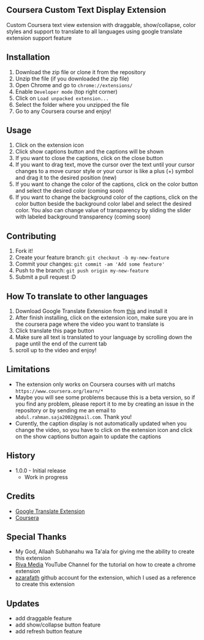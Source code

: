 ## Coursera Custom Text Display Extension
Custom Coursera text view extension with draggable, show/collapse, color styles and support to translate to all languages using google translate extension support feature

## Installation
<!-- How to load unpacked extension -->
1. Download the zip file or clone it from the repository
2. Unzip the file (if you downloaded the zip file)
3. Open Chrome and go to `chrome://extensions/`
4. Enable `Developer mode` (top right corner)
5. Click on `Load unpacked extension...`
6. Select the folder where you unzipped the file
7. Go to any Coursera course and enjoy!

## Usage
<!-- How to use the extension -->
1. Click on the extension icon
2. Click show captions button and the captions will be shown
3. If you want to close the captions, click on the close button
4. If you want to drag text, move the cursor over the text until your cursor changes to a move cursor style or your cursor is like a plus (+) symbol and drag it to the desired position (new)
5. If you want to change the color of the captions, click on the color button and select the desired color (coming soon)
6. If you want to change the background color of the captions, click on the color button beside the background color label and select the desired color. You also can change value of transparency by sliding the slider with labeled background transparency (coming soon)

## Contributing
<!-- How to contribute to the project -->
1. Fork it!
2. Create your feature branch: `git checkout -b my-new-feature`
3. Commit your changes: `git commit -am 'Add some feature'`
4. Push to the branch: `git push origin my-new-feature`
5. Submit a pull request :D

## How To translate to other languages
<!-- How to translate to other languages -->
1. Download Google Translate Extension from [this](https://chrome.google.com/webstore/detail/google-translate/aapbdbdomjkkjkaonfhkkikfgjllcleb?hl=en) and install it
2. After finish installing, click on the extension icon, make sure you are in the coursera page where the video you want to translate is
3. Click translate this page button
3. Make sure all text is translated to your language by scrolling down the page until the end of the current tab
4. scroll up to the video and enjoy!

## Limitations
<!-- Limitations -->
- The extension only works on Coursera courses with url matchs `https://www.coursera.org/learn/*`
- Maybe you will see some problems because this is a beta version, so if you find any problem, please report it to me by creating an issue in the repository or by sending me an email to `abdul.rahman.saja2002@gmail.com`. Thank you!
- Curently, the caption display is not automatically updated when you change the video, so you have to click on the extension icon and click on the show captions button again to update the captions

## History
<!-- History -->
- 1.0.0 - Initial release
    - Work in progress

## Credits
<!-- Credits -->
- [Google Translate Extension](https://chrome.google.com/webstore/detail/google-translate/aapbdbdomjkkjkaonfhkkikfgjllcleb?hl=en)
- [Coursera](https://www.coursera.org/)

## Special Thanks
<!-- Special Thanks -->
- My God, Allaah Subhanahu wa Ta'ala for giving me the ability to create this extension
- [Riva Media](https://www.youtube.com/@riffamedia) YouTube Channel for the tutorial on how to create a chrome extension
- [azarafath](https://github.com/azarafath) github account for the extension, which I used as a reference to create this extension

## Updates
<!-- Updates -->
- add draggable feature
- add show/collapse button feature
- add refresh button feature
